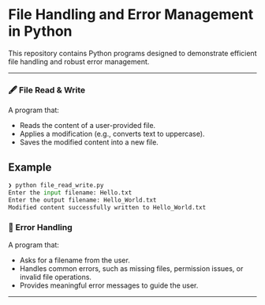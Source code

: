 # **File Handling and Error Management in Python**

This repository contains Python programs designed to demonstrate efficient file handling and robust error management.

---

### 🖋️ File Read & Write
A program that:
- Reads the content of a user-provided file.
- Applies a modification (e.g., converts text to uppercase).
- Saves the modified content into a new file.

## Example
```python
❯ python file_read_write.py 
Enter the input filename: Hello.txt
Enter the output filename: Hello_World.txt
Modified content successfully written to Hello_World.txt
```

### 🧪 Error Handling
A program that:
- Asks for a filename from the user.
- Handles common errors, such as missing files, permission issues, or invalid file operations.
- Provides meaningful error messages to guide the user.

---
